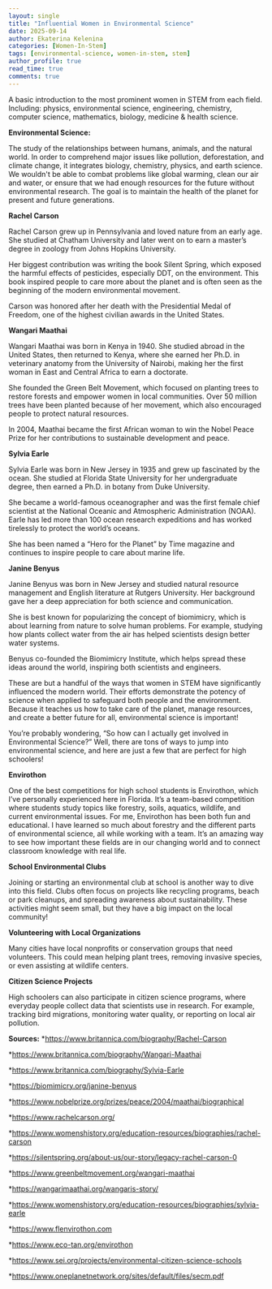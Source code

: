 ```yaml
---
layout: single
title: "Influential Women in Environmental Science"
date: 2025-09-14
author: Ekaterina Kelenina
categories: [Women-In-Stem]
tags: [environmental-science, women-in-stem, stem]
author_profile: true
read_time: true
comments: true
---
```


A basic introduction to the most prominent women in STEM from each field. Including: physics, environmental science, engineering, chemistry, computer science, mathematics, biology, medicine & health science.


**Environmental Science:**


The study of the relationships between humans, animals, and the natural world. In order to comprehend major issues like pollution, deforestation, and climate change, it integrates biology, chemistry, physics, and earth science. We wouldn't be able to combat problems like global warming, clean our air and water, or ensure that we had enough resources for the future without environmental research. The goal is to maintain the health of the planet for present and future generations.


**Rachel Carson**


Rachel Carson grew up in Pennsylvania and loved nature from an early age. She studied at Chatham University and later went on to earn a master’s degree in zoology from Johns Hopkins University.

Her biggest contribution was writing the book Silent Spring, which exposed the harmful effects of pesticides, especially DDT, on the environment. This book inspired people to care more about the planet and is often seen as the beginning of the modern environmental movement.

Carson was honored after her death with the Presidential Medal of Freedom, one of the highest civilian awards in the United States.



**Wangari Maathai**


Wangari Maathai was born in Kenya in 1940. She studied abroad in the United States, then returned to Kenya, where she earned her Ph.D. in veterinary anatomy from the University of Nairobi, making her the first woman in East and Central Africa to earn a doctorate.

She founded the Green Belt Movement, which focused on planting trees to restore forests and empower women in local communities. Over 50 million trees have been planted because of her movement, which also encouraged people to protect natural resources.

In 2004, Maathai became the first African woman to win the Nobel Peace Prize for her contributions to sustainable development and peace.



**Sylvia Earle**


Sylvia Earle was born in New Jersey in 1935 and grew up fascinated by the ocean. She studied at Florida State University for her undergraduate degree, then earned a Ph.D. in botany from Duke University.

She became a world-famous oceanographer and was the first female chief scientist at the National Oceanic and Atmospheric Administration (NOAA). Earle has led more than 100 ocean research expeditions and has worked tirelessly to protect the world’s oceans.

She has been named a “Hero for the Planet” by Time magazine and continues to inspire people to care about marine life.



**Janine Benyus**


Janine Benyus was born in New Jersey and studied natural resource management and English literature at Rutgers University. Her background gave her a deep appreciation for both science and communication.

She is best known for popularizing the concept of biomimicry, which is about learning from nature to solve human problems. For example, studying how plants collect water from the air has helped scientists design better water systems.

Benyus co-founded the Biomimicry Institute, which helps spread these ideas around the world, inspiring both scientists and engineers.






These are but a handful of the ways that women in STEM have significantly influenced the modern world.  Their efforts demonstrate the potency of science when applied to safeguard both people and the environment.  Because it teaches us how to take care of the planet, manage resources, and create a better future for all, environmental science is important!



You’re probably wondering, “So how can I actually get involved in Environmental Science?” Well, there are tons of ways to jump into environmental science, and here are just a few that are perfect for high schoolers!


**Envirothon**


One of the best competitions for high school students is Envirothon, which I’ve personally experienced here in Florida. It’s a team-based competition where students study topics like forestry, soils, aquatics, wildlife, and current environmental issues. For me, Envirothon has been both fun and educational. I have learned so much about forestry and the different parts of environmental science, all while working with a team. It’s an amazing way to see how important these fields are in our changing world and to connect classroom knowledge with real life.


**School Environmental Clubs**


Joining or starting an environmental club at school is another way to dive into this field. Clubs often focus on projects like recycling programs, beach or park cleanups, and spreading awareness about sustainability. These activities might seem small, but they have a big impact on the local community! 


**Volunteering with Local Organizations**


Many cities have local nonprofits or conservation groups that need volunteers. This could mean helping plant trees, removing invasive species, or even assisting at wildlife centers. 


**Citizen Science Projects**


High schoolers can also participate in citizen science programs, where everyday people collect data that scientists use in research. For example, tracking bird migrations, monitoring water quality, or reporting on local air pollution. 


**Sources:**
*https://www.britannica.com/biography/Rachel-Carson

*https://www.britannica.com/biography/Wangari-Maathai

*https://www.britannica.com/biography/Sylvia-Earle

*https://biomimicry.org/janine-benyus

*https://www.nobelprize.org/prizes/peace/2004/maathai/biographical

*https://www.rachelcarson.org/

*https://www.womenshistory.org/education-resources/biographies/rachel-carson

*https://silentspring.org/about-us/our-story/legacy-rachel-carson-0

*https://www.greenbeltmovement.org/wangari-maathai

*https://wangarimaathai.org/wangaris-story/

*https://www.womenshistory.org/education-resources/biographies/sylvia-earle

*https://www.flenvirothon.com

*https://www.eco-tan.org/envirothon

*https://www.sei.org/projects/environmental-citizen-science-schools

*https://www.oneplanetnetwork.org/sites/default/files/secm.pdf








